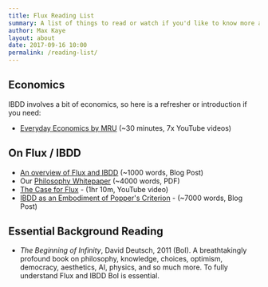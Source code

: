 ```yaml
---
title: Flux Reading List
summary: A list of things to read or watch if you'd like to know more about Flux and IBDD
author: Max Kaye
layout: about
date: 2017-09-16 10:00
permalink: /reading-list/
---
```


## Economics

IBDD involves a bit of economics, so here is a refresher or introduction if you need:

* [Everyday Economics by MRU](https://www.youtube.com/watch?v=t9FSnvtcEbg&list=PL24Y3okv-Y98kCV9cSeS9-E4rjj_GwYhn) (~30 minutes, 7x YouTube videos)

## On Flux / IBDD

* [An overview of Flux and IBDD](https://voteflux.org/2017/05/26/an-overview-of-flux-and-ibdd/) (~1000 words, Blog Post)
* Our [Philosophy Whitepaper](/pdf/Redefining%20Democracy%20-%20Kaye%20&%20Spataro%201.0.2.pdf) (~4000 words, PDF)
* [The Case for Flux](https://www.youtube.com/watch?v=Zq25UXc_ONg) - (1hr 10m, YouTube video)
* [IBDD as an Embodiment of Popper's Criterion](http://xk.io/2017/05/27/ibdd-and-poppers-criterion/) - (~7000 words, Blog Post)

## Essential Background Reading

* _The Beginning of Infinity_, David Deutsch, 2011 (BoI). A breathtakingly profound book on philosophy, knowledge, choices, optimism, democracy, aesthetics, AI, physics, and so much more. To fully understand Flux and IBDD BoI is essential.

